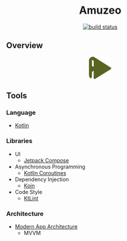 <h1 align="center">Amuzeo</h1>
<p align="center">
<a href="https://github.com/shubertm/Amuzeo/actions/workflows/build.yml"> 
<img src="https://github.com/shubertm/Amuzeo/actions/workflows/build.yml/badge.svg" alt="build status">
</a>
</p>

## Overview

<p id="app_icon" align="center">
<img
    src="https://github.com/shubertm/Amuzeo/blob/main/app/src/main/amuzeo.svg"
    width="60" height="60" alt="amuzic icon"
    style="border-radius:10px;"/>
</p>

## Tools
### Language
* [Kotlin](https://kotlinlang.org)
### Libraries
* UI
    * [Jetpack Compose](https://developer.android.com/jetpack/compose)
* Asynchronous Programming
    * [Kotlin Coroutines](https://kotlinlang.org/docs/coroutines-guide.html)
* Dependency Injection
    * [Koin](https://insert-koin.io)
* Code Style
    * [KtLint](https://pinterest.github.io/ktlint)
### Architecture
* [Modern App Architecture](https://developer.android.com/topic/architecture)
  - MVVM
